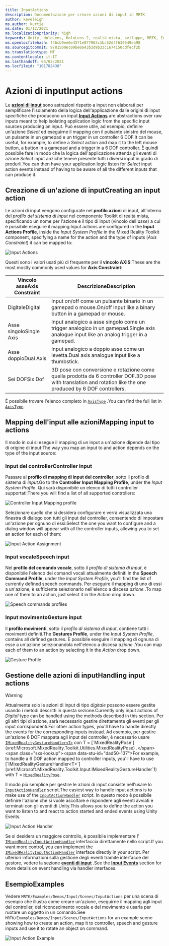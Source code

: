 ```yaml
---
title: InputActions
description: Documentazione per creare azioni di input in MRTK
author: keveleigh
ms.author: kurtie
ms.date: 01/12/2021
ms.localizationpriority: high
keywords: Unity, HoloLens, HoloLens 2, realtà mista, sviluppo, MRTK, InputActions,
ms.openlocfilehash: f46cb9ee6e4571e077963c1bc52d4f639549eb98
ms.sourcegitcommit: 97815006c09be0a43b3d9b33c1674150cdfecf2b
ms.translationtype: MT
ms.contentlocale: it-IT
ms.lasthandoff: 03/03/2021
ms.locfileid: "101782438"
---
```

# <a name="input-actions"></a><span data-ttu-id="dad50-104">Azioni di input</span><span class="sxs-lookup"><span data-stu-id="dad50-104">Input actions</span></span>

<span data-ttu-id="dad50-105">Le [**azioni di input**](InputActions.md) sono astrazioni rispetto a input non elaborati per semplificare l'isolamento della logica dell'applicazione dalle origini di input specifiche che producono un input.</span><span class="sxs-lookup"><span data-stu-id="dad50-105">[**Input Actions**](InputActions.md) are abstractions over raw inputs meant to help isolating application logic from the specific input sources producing an input.</span></span> <span data-ttu-id="dad50-106">Può essere utile, ad esempio, definire un'azione *Select* ed eseguirne il mapping con il pulsante sinistro del mouse, un pulsante in un gamepad e un trigger in un controller 6 DOF.</span><span class="sxs-lookup"><span data-stu-id="dad50-106">It can be useful, for example, to define a *Select* action and map it to the left mouse button, a button in a gamepad and a trigger in a 6 DOF controller.</span></span> <span data-ttu-id="dad50-107">È quindi possibile fare in modo che la logica dell'applicazione attenda gli eventi di azione *Select* input anziché tenere presente tutti i diversi input in grado di produrli.</span><span class="sxs-lookup"><span data-stu-id="dad50-107">You can then have your application logic listen for *Select* input action events instead of having to be aware of all the different inputs that can produce it.</span></span>

## <a name="creating-an-input-action"></a><span data-ttu-id="dad50-108">Creazione di un'azione di input</span><span class="sxs-lookup"><span data-stu-id="dad50-108">Creating an input action</span></span>

<span data-ttu-id="dad50-109">Le azioni di input vengono configurate nel **profilo azioni** di input, all'interno del *profilo del sistema di input* nel componente Toolkit di realtà mista, specificando un nome per l'azione e il tipo di input (vincolo dell'*asse*) a cui è possibile eseguire il mapping:</span><span class="sxs-lookup"><span data-stu-id="dad50-109">Input actions are configured in the **Input Actions Profile**, inside the *Input System Profile* in the Mixed Reality Toolkit component, specifying a name for the action and the type of inputs (*Axis Constraint*) it can be mapped to:</span></span>

<img src="../images/input/InputActions.png" style="max-width:100%;" alt="Input Actions">

<span data-ttu-id="dad50-110">Questi sono i valori usati più di frequente per il **vincolo AXIS**:</span><span class="sxs-lookup"><span data-stu-id="dad50-110">These are the most mostly commonly used values for **Axis Constraint**:</span></span>

<span data-ttu-id="dad50-111">Vincolo asse</span><span class="sxs-lookup"><span data-stu-id="dad50-111">Axis Constraint</span></span> | <span data-ttu-id="dad50-112">Descrizione</span><span class="sxs-lookup"><span data-stu-id="dad50-112">Description</span></span>
--- | ---
<span data-ttu-id="dad50-113">Digitale</span><span class="sxs-lookup"><span data-stu-id="dad50-113">Digital</span></span> | <span data-ttu-id="dad50-114">Input on/off come un pulsante binario in un gamepad o mouse.</span><span class="sxs-lookup"><span data-stu-id="dad50-114">On/off input like a binary button in a gamepad or mouse.</span></span>
<span data-ttu-id="dad50-115">Asse singolo</span><span class="sxs-lookup"><span data-stu-id="dad50-115">Single Axis</span></span> | <span data-ttu-id="dad50-116">Input analogico a asse singolo come un trigger analogico in un gamepad.</span><span class="sxs-lookup"><span data-stu-id="dad50-116">Single axis analogue input like an analog trigger in a gamepad.</span></span>
<span data-ttu-id="dad50-117">Asse doppio</span><span class="sxs-lookup"><span data-stu-id="dad50-117">Dual Axis</span></span> | <span data-ttu-id="dad50-118">Input analogico a doppio asse come un levetta.</span><span class="sxs-lookup"><span data-stu-id="dad50-118">Dual axis analogue input like a thumbstick.</span></span>
<span data-ttu-id="dad50-119">Sei DOF</span><span class="sxs-lookup"><span data-stu-id="dad50-119">Six Dof</span></span> | <span data-ttu-id="dad50-120">3D pose con conversione e rotazione come quella prodotta da 6 controller DOF.</span><span class="sxs-lookup"><span data-stu-id="dad50-120">3D pose with translation and rotation like the one produced by 6 DOF controllers.</span></span>

<span data-ttu-id="dad50-121">È possibile trovare l'elenco completo in [`AxisType`](xref:Microsoft.MixedReality.Toolkit.Utilities.AxisType) .</span><span class="sxs-lookup"><span data-stu-id="dad50-121">You can find the full list in [`AxisType`](xref:Microsoft.MixedReality.Toolkit.Utilities.AxisType).</span></span>

## <a name="mapping-input-to-actions"></a><span data-ttu-id="dad50-122">Mapping dell'input alle azioni</span><span class="sxs-lookup"><span data-stu-id="dad50-122">Mapping input to actions</span></span>

<span data-ttu-id="dad50-123">Il modo in cui si esegue il mapping di un input a un'azione dipende dal tipo di origine di input:</span><span class="sxs-lookup"><span data-stu-id="dad50-123">The way you map an input to and action depends on the type of the input source:</span></span>

### <a name="controller-input"></a><span data-ttu-id="dad50-124">Input del controller</span><span class="sxs-lookup"><span data-stu-id="dad50-124">Controller input</span></span>

<span data-ttu-id="dad50-125">Passare al **profilo di mapping di input del controller**, sotto il profilo di sistema di *input*.</span><span class="sxs-lookup"><span data-stu-id="dad50-125">Go to the **Controller Input Mapping Profile**, under the *Input System Profile*.</span></span> <span data-ttu-id="dad50-126">Qui sarà disponibile un elenco di tutti i controller supportati:</span><span class="sxs-lookup"><span data-stu-id="dad50-126">There you will find a list of all supported controllers:</span></span>

<img src="../images/input/ControllerInputMappingProfile.PNG" style="max-width:100%;" alt="Controller Input Mapping profile">

<span data-ttu-id="dad50-127">Selezionare quello che si desidera configurare e verrà visualizzata una finestra di dialogo con tutti gli input del controller, consentendo di impostare un'azione per ognuno di essi:</span><span class="sxs-lookup"><span data-stu-id="dad50-127">Select the one you want to configure and a dialog window will appear with all the controller inputs, allowing you to set an action for each of them:</span></span>

<img src="../images/input/InputActionAssignment.PNG" style="max-width:100%;" alt="Input Action Assignment">

### <a name="speech-input"></a><span data-ttu-id="dad50-128">Input vocale</span><span class="sxs-lookup"><span data-stu-id="dad50-128">Speech input</span></span>

<span data-ttu-id="dad50-129">Nel **profilo del comando vocale**, sotto il *profilo di sistema di input*, è disponibile l'elenco dei comandi vocali attualmente definiti.</span><span class="sxs-lookup"><span data-stu-id="dad50-129">In the **Speech Command Profile**, under the *Input System Profile*, you'll find the list of currently defined speech commands.</span></span> <span data-ttu-id="dad50-130">Per eseguire il mapping di uno di essi a un'azione, è sufficiente selezionarlo nell'elenco a discesa *azione* .</span><span class="sxs-lookup"><span data-stu-id="dad50-130">To map one of them to an action, just select it in the *Action* drop down.</span></span>

<img src="../images/input/SpeechCommandsProfile.png" style="max-width:100%;" alt="Speech commands profiles">

### <a name="gesture-input"></a><span data-ttu-id="dad50-131">Input movimento</span><span class="sxs-lookup"><span data-stu-id="dad50-131">Gesture input</span></span>

<span data-ttu-id="dad50-132">Il **profilo movimenti**, sotto il *profilo di sistema di input*, contiene tutti i movimenti definiti.</span><span class="sxs-lookup"><span data-stu-id="dad50-132">The **Gestures Profile**, under the *Input System Profile*, contains all defined gestures.</span></span> <span data-ttu-id="dad50-133">È possibile eseguire il mapping di ognuna di esse a un'azione selezionandola nell'elenco a discesa *azione* .</span><span class="sxs-lookup"><span data-stu-id="dad50-133">You can map each of them to an action by selecting it in the *Action* drop down.</span></span>

<img src="../images/input/GestureProfile.png" style="max-width:100%;" alt="Gesture Profile">

## <a name="handling-input-actions"></a><span data-ttu-id="dad50-134">Gestione delle azioni di input</span><span class="sxs-lookup"><span data-stu-id="dad50-134">Handling input actions</span></span>

> [!WARNING]
> <span data-ttu-id="dad50-135">Attualmente solo le azioni di input di tipo *digitale* possono essere gestite usando i metodi descritti in questa sezione.</span><span class="sxs-lookup"><span data-stu-id="dad50-135">Currently only input actions of *Digital* type can be handled using the methods described in this section.</span></span> <span data-ttu-id="dad50-136">Per gli altri tipi di azione, sarà necessario gestire direttamente gli eventi per gli input corrispondenti.</span><span class="sxs-lookup"><span data-stu-id="dad50-136">For other action types, you'll have to handle directly the events for the corresponding inputs instead.</span></span> <span data-ttu-id="dad50-137">Ad esempio, per gestire un'azione 6 DOF mappata agli input del controller, è necessario usare [`IMixedRealityGestureHandler<T>`](xref:Microsoft.MixedReality.Toolkit.Input.IMixedRealityGestureHandler`1) con T = [`MixedRealityPose`](xref:Microsoft.MixedReality.Toolkit.Utilities.MixedRealityPose) .</span><span class="sxs-lookup"><span data-stu-id="dad50-137">For example, to handle a 6 DOF action mapped to controller inputs, you'll have to use [`IMixedRealityGestureHandler<T>`](xref:Microsoft.MixedReality.Toolkit.Input.IMixedRealityGestureHandler`1) with T = [`MixedRealityPose`](xref:Microsoft.MixedReality.Toolkit.Utilities.MixedRealityPose).</span></span>

<span data-ttu-id="dad50-138">Il modo più semplice per gestire le azioni di input consiste nell'usare lo [`InputActionHandler`](xref:Microsoft.MixedReality.Toolkit.Input.InputActionHandler) script.</span><span class="sxs-lookup"><span data-stu-id="dad50-138">The easiest way to handle input actions is to make use of the [`InputActionHandler`](xref:Microsoft.MixedReality.Toolkit.Input.InputActionHandler) script.</span></span> <span data-ttu-id="dad50-139">In questo modo è possibile definire l'azione che si vuole ascoltare e rispondere agli eventi avviati e terminati con gli eventi di Unity.</span><span class="sxs-lookup"><span data-stu-id="dad50-139">This allows you to define the action you want to listen to and react to action started and ended events using Unity Events.</span></span>

<img src="../images/input/InputActionHandler.PNG" style="max-width:100%;" alt="Input Action Handler">

<span data-ttu-id="dad50-140">Se si desidera un maggiore controllo, è possibile implementare l' [`IMixedRealityInputActionHandler`](xref:Microsoft.MixedReality.Toolkit.Input.IMixedRealityInputActionHandler) interfaccia direttamente nello script.</span><span class="sxs-lookup"><span data-stu-id="dad50-140">If you want more control, you can implement the [`IMixedRealityInputActionHandler`](xref:Microsoft.MixedReality.Toolkit.Input.IMixedRealityInputActionHandler) interface directly in your script.</span></span> <span data-ttu-id="dad50-141">Per ulteriori informazioni sulla gestione degli eventi tramite interfacce del gestore, vedere la sezione [**eventi di input**](InputEvents.md) .</span><span class="sxs-lookup"><span data-stu-id="dad50-141">See the [**Input Events**](InputEvents.md) section for more details on event handling via handler interfaces.</span></span>

## <a name="examples"></a><span data-ttu-id="dad50-142">Esempio</span><span class="sxs-lookup"><span data-stu-id="dad50-142">Examples</span></span>

<span data-ttu-id="dad50-143">Vedere `MRTK/Examples/Demos/Input/Scenes/InputActions` per una scena di esempio che illustra come creare un'azione, eseguirne il mapping agli input del controller, del riconoscimento vocale e del movimento e usarla per ruotare un oggetto in un comando.</span><span class="sxs-lookup"><span data-stu-id="dad50-143">See `MRTK/Examples/Demos/Input/Scenes/InputActions` for an example scene showing how to create an action, map it to controller, speech and gesture inputs and use it to rotate an object on command.</span></span>

<img src="../images/input/InputActionsExample.PNG" style="max-width:100%;" alt="Input Action Example">
